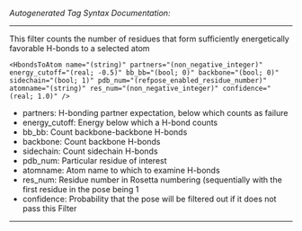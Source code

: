 _Autogenerated Tag Syntax Documentation:_

---
This filter counts the number of residues that form sufficiently energetically favorable H-bonds to a selected atom

```
<HbondsToAtom name="(string)" partners="(non_negative_integer)" energy_cutoff="(real; -0.5)" bb_bb="(bool; 0)" backbone="(bool; 0)" sidechain="(bool; 1)" pdb_num="(refpose_enabled_residue_number)" atomname="(string)" res_num="(non_negative_integer)" confidence="(real; 1.0)" />
```

-   partners: H-bonding partner expectation, below which counts as failure
-   energy_cutoff: Energy below which a H-bond counts
-   bb_bb: Count backbone-backbone H-bonds
-   backbone: Count backbone H-bonds
-   sidechain: Count sidechain H-bonds
-   pdb_num: Particular residue of interest
-   atomname: Atom name to which to examine H-bonds
-   res_num: Residue number in Rosetta numbering (sequentially with the first residue in the pose being 1
-   confidence: Probability that the pose will be filtered out if it does not pass this Filter

---
